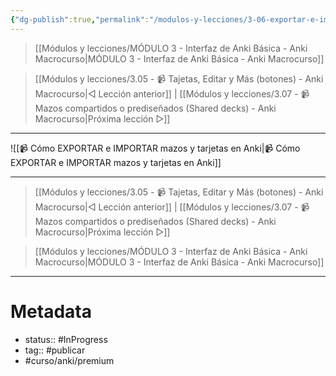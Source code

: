 ```yaml
---
{"dg-publish":true,"permalink":"/modulos-y-lecciones/3-06-exportar-e-importar-anki-macrocurso/","noteIcon":"","updated":"2024-05-21T22:14:02.487+02:00"}
---
```



> [[Módulos y lecciones/MÓDULO 3 - Interfaz de Anki Básica - Anki Macrocurso\|MÓDULO 3 - Interfaz de Anki Básica - Anki Macrocurso]]

> [[Módulos y lecciones/3.05 - 📹 Tajetas, Editar y Más (botones) - Anki Macrocurso\|◁ Lección anterior]] | [[Módulos y lecciones/3.07 - 📹 Mazos compartidos o prediseñados (Shared decks) - Anki Macrocurso\|Próxima lección ▷]]

---

![[📹 Cómo EXPORTAR e IMPORTAR mazos y tarjetas en Anki\|📹 Cómo EXPORTAR e IMPORTAR mazos y tarjetas en Anki]]


---

> [[Módulos y lecciones/3.05 - 📹 Tajetas, Editar y Más (botones) - Anki Macrocurso\|◁ Lección anterior]] | [[Módulos y lecciones/3.07 - 📹 Mazos compartidos o prediseñados (Shared decks) - Anki Macrocurso\|Próxima lección ▷]]

> [[Módulos y lecciones/MÓDULO 3 - Interfaz de Anki Básica - Anki Macrocurso\|MÓDULO 3 - Interfaz de Anki Básica - Anki Macrocurso]]

---

# Metadata
- status:: #InProgress  
- tag:: #publicar  
- #curso/anki/premium  